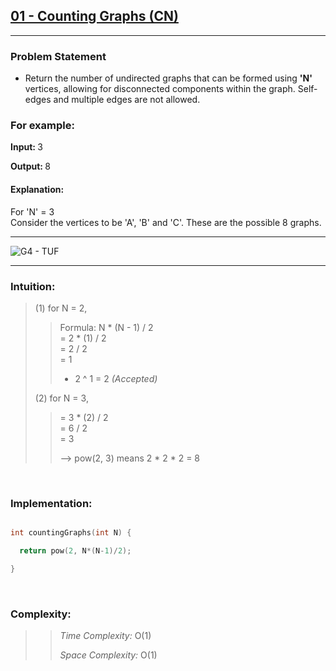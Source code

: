 ## [01 - Counting Graphs (CN)](https://www.codingninjas.com/studio/problems/counting-graphs_8357237) 
-----------------------------------------

### Problem Statement

  - Return the number of undirected graphs that can be formed using <b> 'N' </b> vertices, allowing for disconnected components within the graph. Self-edges and multiple edges are not allowed.

### For example:

<b> Input: </b> 3

<b> Output: </b> 8


#### Explanation:
For 'N' = 3
<br>
Consider the vertices to be 'A', 'B' and 'C'.
These are the possible 8 graphs.

-------------------------------------------------------------------------------

![G4 - TUF](https://drive.google.com/uc?id=19i3zpdBv5-8-4UnMZyzxnG8gFXV3_9ei)

-------------------------------------------------------------------------------


### Intuition:
>
> (1) for N = 2,
>>
>> Formula: N * (N - 1) / 2  <br>
>>    = 2 * (1) / 2  <br>
>>    = 2 / 2   <br>
>>    = 1
>>
>>  - 2 ^ 1 = 2  <em> (Accepted) </em>
>
>
> (2) for N = 3,
>
>>   = 3 * (2) / 2   <br>
>>   = 6 / 2         <br>
>>   = 3
>>
>> --> pow(2, 3) means 2 * 2 * 2 
>>   = 8 
>
>

<br> 

### Implementation:

```cpp

int countingGraphs(int N) {

  return pow(2, N*(N-1)/2);

}
```


<br>

### Complexity:
>> <em> Time Complexity:</em>  O(1)
>>   
>> <em> Space Complexity: </em> O(1)
>>

